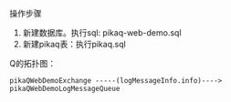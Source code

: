 
操作步骤

1. 新建数据库。执行sql: pikaq-web-demo.sql
2. 新建pikaq表：执行pikaq.sql

Q的拓扑图：

    pikaQWebDemoExchange -----(logMessageInfo.info)----> pikaQWebDemoLogMessageQueue